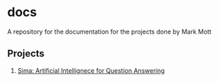 # docs

A repository for the documentation for the projects done by Mark Mott

## Projects
1. [Sima: Artificial Intellignece for Question Answering](/Capstone-SAIQA/README.md)
